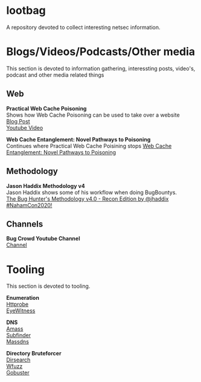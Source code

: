 # lootbag
A repository devoted to collect interesting netsec information. 



# Blogs/Videos/Podcasts/Other media
This section is devoted to information gathering, interessting posts, video's, podcast and other media related things 

## Web
__Practical Web Cache Poisoning__  
Shows how Web Cache Poisoning can be used to take over a website  
[Blog Post](https://portswigger.net/research/practical-web-cache-poisoning)   
[Youtube Video](https://www.youtube.com/watch?time_continue=55&v=j2RrmNxJZ5c&feature=emb_logo)

__Web Cache Entanglement: Novel Pathways to Poisoning__  
Continues where Practical Web Cache Poisining stops
[Web Cache Entanglement: Novel Pathways to Poisoning](https://portswigger.net/research/web-cache-entanglement)

## Methodology
__Jason Haddix Methodology v4__  
Jason Haddix shows some of his workflow when doing BugBountys.  
[The Bug Hunter's Methodology v4.0 - Recon Edition by @jhaddix #NahamCon2020!](https://www.youtube.com/watch?v=p4JgIu1mceI)

## Channels
__Bug Crowd Youtube Channel__  
[Channel](https://www.youtube.com/c/Bugcrowd)


# Tooling  
This section  is devoted to tooling. 

__Enumeration__  
[Httprobe](https://github.com/tomnomnom/httprobe)   
[EyeWitness](https://github.com/FortyNorthSecurity/EyeWitness)  

__DNS__  
[Amass](https://github.com/OWASP/Amass)  
[Subfinder](https://github.com/projectdiscovery/subfinder)  
[Massdns](https://github.com/blechschmidt/massdns)  

__Directory Bruteforcer__  
[Dirsearch](https://github.com/maurosoria/dirsearch)  
[Wfuzz](https://github.com/xmendez/wfuzz)  
[Gobuster](https://github.com/OJ/gobuster)  
